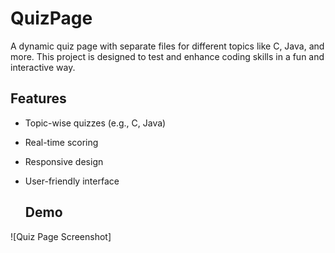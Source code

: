 # QuizPage

A dynamic quiz page with separate files for different topics like C, Java, and more. This project is designed to test and enhance coding skills in a fun and interactive way.

## Features
- Topic-wise quizzes (e.g., C, Java)
- Real-time scoring
- Responsive design
- User-friendly interface

  ## Demo
![Quiz Page Screenshot]
